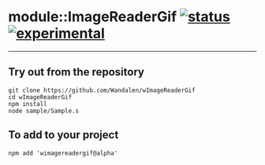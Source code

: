 
# module::ImageReaderGif  [![status](https://github.com/Wandalen/wImageReaderGif/workflows/publish/badge.svg)](https://github.com/Wandalen/wImageReaderGif/actions?query=workflow%3Apublish) [![experimental](https://img.shields.io/badge/stability-experimental-orange.svg)](https://github.com/emersion/stability-badges#experimental)

___

## Try out from the repository
```
git clone https://github.com/Wandalen/wImageReaderGif
cd wImageReaderGif
npm install
node sample/Sample.s
```

## To add to your project
```
npm add 'wimagereadergif@alpha'
```




